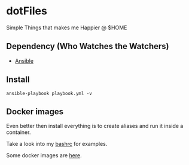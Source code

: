 # dotFiles
Simple Things that makes me Happier @ $HOME

## Dependency (Who Watches the Watchers)
- [Ansible](https://www.ansible.com)

## Install
```
ansible-playbook playbook.yml -v
```

## Docker images
Even better then install everything is to create aliases and run it inside a container.

Take a look into my [bashrc](https://github.com/EHER/dotFiles/blob/master/files/.bashrc) for examples.

Some docker images are [here](https://github.com/EHER/dotFiles/tree/master/docker).

